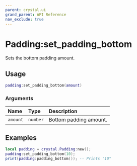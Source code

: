 ```yaml
---
parent: crystal.ui
grand_parent: API Reference
nav_exclude: true
---
```


# Padding:set_padding_bottom

Sets the bottom padding amount.

## Usage

```lua
padding:set_padding_bottom(amount)
```

### Arguments

| Name     | Type     | Description            |
| :------- | :------- | :--------------------- |
| `amount` | `number` | Bottom padding amount. |

## Examples

```lua
local padding = crystal.Padding:new();
padding:set_padding_bottom(10);
print(padding:padding_bottom()); -- Prints "10"
```
